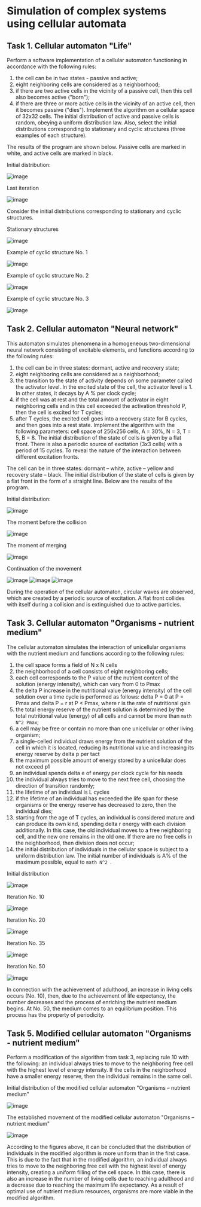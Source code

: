 # Simulation of complex systems using cellular automata

## Task 1. Cellular automaton "Life"
Perform a software implementation of a cellular automaton functioning in accordance with the following rules:
1) the cell can be in two states - passive and active;
2) eight neighboring cells are considered as a neighborhood;
3) if there are two active cells in the vicinity of a passive cell, then this cell also becomes active ("born");
4) if there are three or more active cells in the vicinity of an active cell, then
it becomes passive ("dies").
Implement the algorithm on a cellular space of 32x32 cells. The initial distribution of active and passive cells is random, obeying a uniform distribution law. Also, select the initial distributions corresponding to stationary and cyclic structures (three examples of each structure).

The results of the program are shown below. Passive cells are marked in white, and active cells are marked in black.

Initial distribution:  

![image](https://github.com/NoPainNoGane/Cellular_Automaton/assets/64308897/1feb30d6-eb8f-49ec-b5a3-9a0b24c2573a)

Last iteration  

![image](https://github.com/NoPainNoGane/Cellular_Automaton/assets/64308897/c2252cbb-8ee9-42ed-a50d-f1fd9f78e145)

Consider the initial distributions corresponding to stationary and cyclic structures.  

Stationary structures  

![image](https://github.com/NoPainNoGane/Cellular_Automaton/assets/64308897/7e081f57-c637-4fab-aa84-d27a4cb815eb)

Example of cyclic structure No. 1  

![image](https://github.com/NoPainNoGane/Cellular_Automaton/assets/64308897/05a84379-2c30-49de-97ac-8ec7e4977e0d)

Example of cyclic structure No. 2  

![image](https://github.com/NoPainNoGane/Cellular_Automaton/assets/64308897/00d9e117-2cbf-4ca8-afcd-47d0ab70e85a)

Example of cyclic structure No. 3  

![image](https://github.com/NoPainNoGane/Cellular_Automaton/assets/64308897/acbd1563-a492-4bd6-973a-4106a2fc0af2)


## Task 2. Cellular automaton "Neural network"
This automaton simulates phenomena in a homogeneous two-dimensional neural network consisting of excitable elements, and functions according to the following rules:
1) the cell can be in three states: dormant, active and recovery state;
2) eight neighboring cells are considered as a neighborhood;
3) the transition to the state of activity depends on some parameter called the activator level. In the excited state of the cell, the activator level is 1. In other states, it decays by A % per clock cycle;
4) if the cell was at rest and the total amount of activator in eight neighboring cells and in this cell exceeded the activation threshold P, then the cell is excited for T cycles;
5) after T cycles, the excited cell goes into a recovery state for B cycles, and then goes into a rest state.
Implement the algorithm with the following parameters: cell space of 256x256 cells, A = 30%, N = 3, T = 5, B = 8. The initial distribution of the state of cells is given by a flat front. There is also a periodic source of excitation (3x3 cells) with a period of 15 cycles. To reveal the nature of the interaction between different excitation fronts.

The cell can be in three states: dormant – white, active – yellow and recovery state – black. The initial distribution of the state of cells is given by a flat front in the form of a straight line. Below are the results of the program.

Initial distribution:  

![image](https://github.com/NoPainNoGane/Cellular_Automaton/assets/64308897/3bc19802-3474-4b51-a70f-95f71d091145)

The moment before the collision  

![image](https://github.com/NoPainNoGane/Cellular_Automaton/assets/64308897/ade2a2dd-ecab-4a08-8fa9-7b22f7c83b27)

The moment of merging  

![image](https://github.com/NoPainNoGane/Cellular_Automaton/assets/64308897/68069b03-0a9d-46ad-a3fe-052cd5372f16)

Continuation of the movement  

![image](https://github.com/NoPainNoGane/Cellular_Automaton/assets/64308897/35ca689d-ecf0-4c4c-af63-157485772e86)
![image](https://github.com/NoPainNoGane/Cellular_Automaton/assets/64308897/d587209a-5728-4431-a0d2-771ba711eb43)
![image](https://github.com/NoPainNoGane/Cellular_Automaton/assets/64308897/65b6fb11-6ea0-486d-8f34-8cd849fc2f2a)

During the operation of the cellular automaton, circular waves are observed, which are created by a periodic source of excitation. A flat front collides with itself during a collision and is extinguished due to active particles.


## Task 3. Cellular automaton "Organisms - nutrient medium"
The cellular automaton simulates the interaction of unicellular organisms with the nutrient medium and functions according to the following rules:
1) the cell space forms a field of N x N cells
2) the neighborhood of a cell consists of eight neighboring cells;
3) each cell corresponds to the P value of the nutrient content of the solution (energy intensity), which can vary from 0 to Pmax
4) the delta P increase in the nutritional value (energy intensity) of the cell solution over a time cycle is performed as follows: delta P = 0 at P = Pmax and delta P = r at P < Pmax, where r is the rate of nutritional gain
5) the total energy reserve of the nutrient solution is determined by the total nutritional value (energy) of all cells and cannot be more than ```math N^2 Pmax```;
6) a cell may be free or contain no more than one unicellular or other living organism;
7) a single-celled individual draws energy from the nutrient solution of the cell in which it is located, reducing its nutritional value and increasing its energy reserve by delta p per tact
8) the maximum possible amount of energy stored by a unicellular does not exceed p1
9) an individual spends delta e of energy per clock cycle for his needs
10) the individual always tries to move to the next free cell, choosing the direction of transition randomly;
11) the lifetime of an individual is L cycles
12) if the lifetime of an individual has exceeded the life span for these organisms or the energy reserve has decreased to zero, then the individual dies;
13) starting from the age of T cycles, an individual is considered mature and can produce its own kind, spending delta r energy with each division additionally. In this case, the old individual moves to a free neighboring cell, and the new one remains in the old one. If there are no free cells in the neighborhood, then division does not occur;
14) the initial distribution of individuals in the cellular space is subject to a uniform distribution law. The initial number of individuals is A% of the maximum possible, equal to ```math N^2 ```.

Initial distribution  

![image](https://github.com/NoPainNoGane/Cellular_Automaton/assets/64308897/e8c61082-84e0-49c2-bced-2e5d617b0959)

Iteration No. 10  

![image](https://github.com/NoPainNoGane/Cellular_Automaton/assets/64308897/619228bb-5743-47a9-95d2-664b0f699ecb)

Iteration No. 20  

![image](https://github.com/NoPainNoGane/Cellular_Automaton/assets/64308897/ba223990-4b3b-429e-9078-7b511badb1f6)

Iteration No. 35  

![image](https://github.com/NoPainNoGane/Cellular_Automaton/assets/64308897/b0ca475d-e863-484e-aa5b-e9597d1ab735)

Iteration No. 50  

![image](https://github.com/NoPainNoGane/Cellular_Automaton/assets/64308897/99165194-2b81-4afb-999e-668836ee29d0)

In connection with the achievement of adulthood, an increase in living cells occurs (No. 10), then, due to the achievement of life expectancy, the number decreases and the process of enriching the nutrient medium begins. At No. 50, the medium comes to an equilibrium position. This process has the property of periodicity.



## Task 5. Modified cellular automaton "Organisms - nutrient medium"
Perform a modification of the algorithm from task 3, replacing rule 10 with the following: an individual always tries to move to the neighboring free cell with the highest level of energy intensity. If the cells in the neighborhood have a smaller energy reserve, then the individual remains in the same cell.

Initial distribution of the modified cellular automaton "Organisms – nutrient medium"  

![image](https://github.com/NoPainNoGane/Cellular_Automaton/assets/64308897/08ae260e-06c5-4a52-a222-c8d5ce0c2f4e)

The established movement of the modified cellular automaton "Organisms – nutrient medium"  

![image](https://github.com/NoPainNoGane/Cellular_Automaton/assets/64308897/53915287-31c2-474d-b218-f3e893daaf4a)

According to the figures above, it can be concluded that the distribution of individuals in the modified algorithm is more uniform than in the first case. This is due to the fact that in the modified algorithm, an individual always tries to move to the neighboring free cell with the highest level of energy intensity, creating a uniform filling of the cell space. In this case, there is also an increase in the number of living cells due to reaching adulthood and a decrease due to reaching the maximum life expectancy. As a result of optimal use of nutrient medium resources, organisms are more viable in the modified algorithm.



